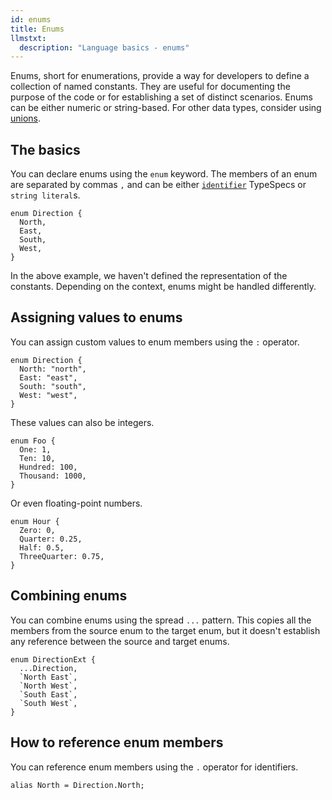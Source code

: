 ```yaml
---
id: enums
title: Enums
llmstxt:
  description: "Language basics - enums"
---
```


Enums, short for enumerations, provide a way for developers to define a collection of named constants. They are useful for documenting the purpose of the code or for establishing a set of distinct scenarios. Enums can be either numeric or string-based. For other data types, consider using [unions](./unions.md).

## The basics

You can declare enums using the `enum` keyword. The members of an enum are separated by commas `,` and can be either [`identifier`](./identifiers.md) TypeSpecs or `string literal`s.

```typespec
enum Direction {
  North,
  East,
  South,
  West,
}
```

In the above example, we haven't defined the representation of the constants. Depending on the context, enums might be handled differently.

## Assigning values to enums

You can assign custom values to enum members using the `:` operator.

```typespec
enum Direction {
  North: "north",
  East: "east",
  South: "south",
  West: "west",
}
```

These values can also be integers.

```typespec
enum Foo {
  One: 1,
  Ten: 10,
  Hundred: 100,
  Thousand: 1000,
}
```

Or even floating-point numbers.

```typespec
enum Hour {
  Zero: 0,
  Quarter: 0.25,
  Half: 0.5,
  ThreeQuarter: 0.75,
}
```

## Combining enums

You can combine enums using the spread `...` pattern. This copies all the members from the source enum to the target enum, but it doesn't establish any reference between the source and target enums.

```typespec
enum DirectionExt {
  ...Direction,
  `North East`,
  `North West`,
  `South East`,
  `South West`,
}
```

## How to reference enum members

You can reference enum members using the `.` operator for identifiers.

```typespec
alias North = Direction.North;
```
